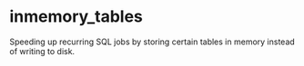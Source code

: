 # inmemory_tables
Speeding up recurring SQL jobs by storing certain tables in memory instead of writing to disk.
